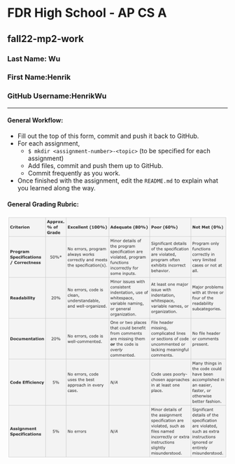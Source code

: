 # FDR High School - AP CS A
## fall22-mp2-work


### Last Name:  Wu
### First Name:Henrik
### GitHub Username:HenrikWu

---
#### General Workflow:
* Fill out the top of this form, commit and push it back to GitHub.
* For each assignment,
  * `$ mkdir <assignment-number>-<topic>` (to be specified for each assignment)
  * Add files, commit and push them up to GitHub.
  * Commit frequently as you work.
* Once finished with the assignment, edit the `README.md` to explain what you learned along the way.

#### General Grading Rubric:
![rubric](rubric.png)
